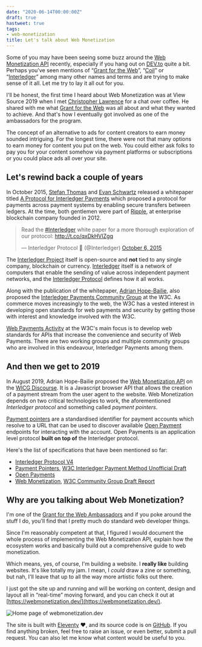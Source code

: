 ```yaml
---
date: "2020-06-14T00:00:00Z"
draft: true
hastweet: true
tags:
- web-monetization
title: Let's talk about Web Monetization
---
```

Some of you may have been seeing some buzz around the [Web Monetization API](https://webmonetization.org/) recently, especially if you hang out on [DEV.to](https://dev.to/) quite a bit. Perhaps you've seen mentions of “[Grant for the Web](https://www.grantfortheweb.org/)”, “[Coil](https://coil.com/)” or “[Interledger](https://interledger.org/)” among many other names and terms and are trying to make sense of it all. Let me try to lay it all out for you.

I'll be honest, the first time I heard about Web Monetization was at View Source 2019 when I met [Christopher Lawrence](https://www.linkedin.com/in/chrislarry/) for a chat over coffee. He shared with me what [Grant for the Web](https://www.grantfortheweb.org/) was all about and what they wanted to achieve. And that's how I eventually got involved as one of the ambassadors for the program.

The concept of an alternative to ads for content creators to earn money sounded intriguing. For the longest time, there were not that many options to earn money for content you put on the web. You could either ask folks to pay you for your content somehow via payment platforms or subscriptions or you could place ads all over your site.

## Let's rewind back a couple of years

In October 2015, [Stefan Thomas](https://twitter.com/justmoon) and [Evan Schwartz](https://twitter.com/_emschwartz) released a whitepaper titled [A Protocol for Interledger Payments](https://interledger.org/interledger.pdf) which proposed a protocol for payments across payment systems by enabling secure transfers between ledgers. At the time, both gentlemen were part of [Ripple](https://ripple.com/), at enterprise blockchain company founded in 2012.

<blockquote class="twitter-tweet"><p lang="en" dir="ltr">Read the <a href="https://twitter.com/hashtag/Interledger?src=hash&amp;ref_src=twsrc%5Etfw">#Interledger</a> white paper for a more thorough exploration of our protocol: <a href="http://t.co/qxDkHVIZgq">http://t.co/qxDkHVIZgq</a></p>&mdash; Interledger Protocol 💸 (@Interledger) <a href="https://twitter.com/Interledger/status/651474220304564224?ref_src=twsrc%5Etfw">October 6, 2015</a></blockquote>

The [Interledger Project](https://interledger.org/) itself is open-source and **not** tied to any single company, blockchain or currency. [Interledger](https://interledger.org/overview.html#what-is-interledger) itself is a network of computers that enable the sending of value across independent payment networks, and the [Interledger Protocol](https://interledger.org/rfcs/0027-interledger-protocol-4/) defines how it all works.

Along with the publication of the whitepaper, [Adrian Hope-Bailie](https://twitter.com/ahopebailie), also proposed the [Interledger Payments Community Group](https://www.w3.org/community/interledger/) at the W3C. As commerce moves increasingly to the web, the W3C has a vested interest in developing open standards for web payments and security by getting those with interest and knowledge involved with the W3C.

[Web Payments Activity](https://www.w3.org/Payments/) at the W3C's main focus is to develop web standards for APIs that increase the convenience and security of Web Payments. There are two working groups and multiple community groups who are involved in this endeavour, Interledger Payments among them.

## And then we get to 2019

In August 2019, Adrian Hope-Bailie proposed the [Web Monetization API](https://discourse.wicg.io/t/proposal-web-monetization-a-new-revenue-model-for-the-web/3785) on the [WICG Discourse](https://discourse.wicg.io/). It is a Javascript browser API that allows the creation of a payment stream from the user agent to the website. Web Monetization depends on two critical technologies to work, the aforementioned *Interledger protocol* and something called *payment pointers*.

[Payment pointers](https://paymentpointers.org/) are a standardised identifier for payment accounts which resolve to a URL that can be used to discover available [Open Payment](https://openpayments.dev/) endpoints for interacting with the account. Open Payments is an application level protocol **built on top of** the Interledger protocol.

<p class="no-margin">Here's the list of specifications that have been mentioned so far:</p>
<ul>
    <li class="no-margin"><a href="https://interledger.org/rfcs/0027-interledger-protocol-4/draft-9.html">Interledger Protocol V4</a></li>
    <li class="no-margin"><a href="https://paymentpointers.org/">Payment Pointers</a>, <a href="https://w3c.github.io/webpayments/proposals/interledger/">W3C Interledger Payment Method Unofficial Draft</a></li>
    <li class="no-margin"><a href="https://docs.openpayments.dev/introduction">Open Payments</a></li>
    <li><a href="https://webmonetization.org/docs/api">Web Monetization</a>, <a href="https://webmonetization.org/specification.html">W3C Community Group Draft Report</a></li>
</ul>

## Why are you talking about Web Monetization?

I'm one of the [Grant for the Web Ambassadors](https://www.grantfortheweb.org/post/ambassadors-hj-chen-and-cris-beasley) and if you poke around the stuff I do, you'll find that I pretty much do standard web developer things.

Since I'm reasonably competent at that, I figured I would document the whole process of implementing the Web Monetization API, explain how the ecosystem works and basically build out a comprehensive guide to web monetization.

Which means, yes, of course, I'm building a website. I **really like** building websites. It's like totally my jam. I mean, I *could* draw a zine or something, but nah, I'll leave that up to all the way more artistic folks out there.

I just got the site up and running and will be working on content, design and layout all in “real-time” moving forward, and you can check it out at [https://webmonetization.dev/](https://webmonetization.dev/).

<img srcset="/assets/images/posts/web-monetization/website-480.png 480w, /assets/images/posts/web-monetization/website-640.png 640w, /assets/images/posts/web-monetization/website-960.png 960w, /assets/images/posts/web-monetization/website-1280.png 1280w" sizes="(max-width: 400px) 100vw, (max-width: 960px) 75vw, 640px" src="/assets/images/posts/web-monetization/website-640.png" alt="Home page of webmonetization.dev">

The site is built with [Eleventy](https://www.11ty.dev/) <span class="emoji" role="img" tabindex="0" aria-label="red heart">&#x2764;&#xFE0F;</span>, and its source code is on [GitHub](https://github.com/huijing/webmonetization). If you find anything broken, feel free to raise an issue, or even better, submit a pull request. You can also let me know what content would be useful to you.


